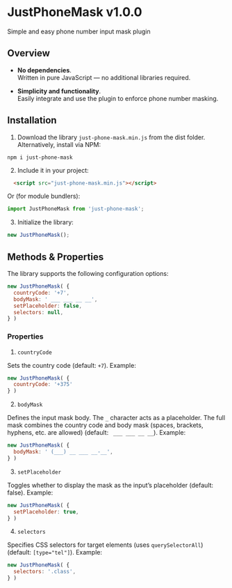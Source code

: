 # JustPhoneMask v1.0.0

Simple and easy phone number input mask plugin

## Overview

* __No dependencies__.<br>
Written in pure JavaScript — no additional libraries required.

* __Simplicity and functionality__.<br>
Easily integrate and use the plugin to enforce phone number masking.

## Installation

1. Download the library `just-phone-mask.min.js` from the dist folder.<br>
Alternatively, install via NPM:

```
npm i just-phone-mask
```

2. Include it in your project:

```html
  <script src="just-phone-mask.min.js"></script>
```

Or (for module bundlers):

```javascript
import JustPhoneMask from 'just-phone-mask';
```

3. Initialize the library:
```javascript
new JustPhoneMask();
```

## Methods & Properties

The library supports the following configuration options:

```javascript
new JustPhoneMask( {
  countryCode: '+7',
  bodyMask: ' ___ ___ __ __',
  setPlaceholder: false,
  selectors: null,
} )
```

### Properties

1. `countryCode`

Sets the country code (default: `+7`). Example:

```javascript
new JustPhoneMask( {
  countryCode: '+375'
} )
```

2. `bodyMask`

Defines the input mask body. The `_` character acts as a placeholder. The full mask combines the country code and body mask (spaces, brackets, hyphens, etc. are allowed) (default: ` ___ ___ __ __`). Example:

```javascript
new JustPhoneMask( {
  bodyMask: ' (___) __ ___ __-__',
} )
```

3. `setPlaceholder`

Toggles whether to display the mask as the input’s placeholder (default: false). Example:

```javascript
new JustPhoneMask( {
  setPlaceholder: true,
} )
```

4. `selectors` 

Specifies CSS selectors for target elements (uses `querySelectorAll`) (default: `[type="tel"]`). Example:

```javascript
new JustPhoneMask( {
  selectors: '.class',
} )
```